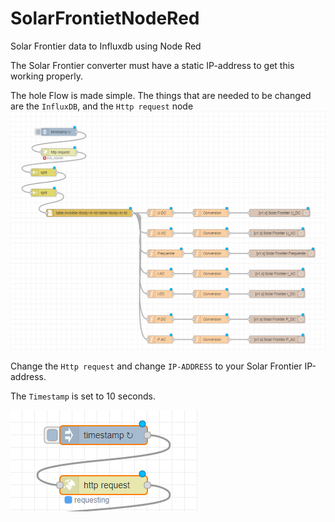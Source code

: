 # SolarFrontietNodeRed
Solar Frontier data to Influxdb using Node Red

The Solar Frontier converter must have a static IP-address to get this working properly. 

The hole Flow is made simple. The things that are needed to be changed are the `InfluxDB`, and the `Http request` node
![Image of Flow](https://github.com/oscarpeters/SolarFrontietNodeRed/blob/main/pictures/main.PNG)

Change the `Http request` and change `IP-ADDRESS` to your Solar Frontier IP-address.

The `Timestamp` is set to 10 seconds.

![Image of Flow](https://github.com/oscarpeters/SolarFrontietNodeRed/blob/main/pictures/change.PNG)

